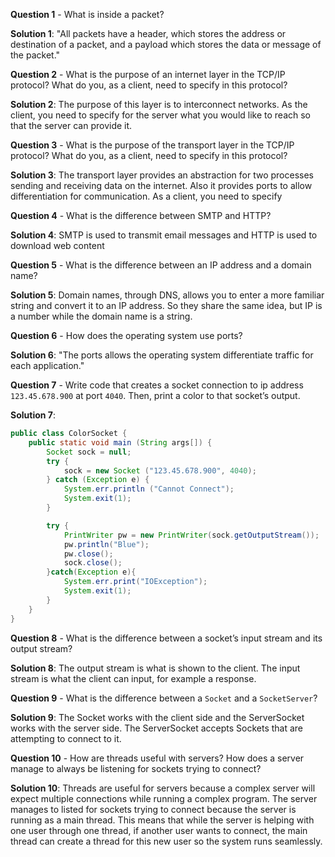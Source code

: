 **Question 1** - What is inside a packet?

**Solution 1**: "All packets have a header, which stores the address or destination of a packet, and a payload which stores the data or message of the packet."

**Question 2** - What is the purpose of an internet layer in the TCP/IP protocol? What do you, as a client, need to specify in this protocol?

**Solution 2**: The purpose of this layer is to interconnect networks. As the client, you need to specify for the server what you would like to reach so that the server can provide it. 

**Question 3** - What is the purpose of the transport layer in the TCP/IP protocol? What do you, as a client, need to specify in this protocol?

**Solution 3**: The transport layer provides an abstraction for two processes sending and receiving data on the internet. Also it provides ports to allow differentiation for communication. As a client, you need to specify 

**Question 4** - What is the difference between SMTP and HTTP?

**Solution 4**: SMTP is used to transmit email messages and HTTP is used to download web content

**Question 5** - What is the difference between an IP address and a domain name?

**Solution 5**: Domain names, through DNS, allows you to enter a more familiar string and convert it to an IP address. So they share the same idea, but IP is a number while the domain name is a string. 

**Question 6** - How does the operating system use ports?

**Solution 6**: "The ports allows the operating system differentiate traffic for each application."

**Question 7** - Write code that creates a socket connection to ip address `123.45.678.900` at port `4040`. Then, print a color to that socket’s output.

**Solution 7**: 

```java
public class ColorSocket {
    public static void main (String args[]) {
        Socket sock = null;
        try {
            sock = new Socket ("123.45.678.900", 4040);
        } catch (Exception e) {
            System.err.println ("Cannot Connect");
            System.exit(1);
        }

        try {
            PrintWriter pw = new PrintWriter(sock.getOutputStream());
            pw.println("Blue");
            pw.close(); 
            sock.close();
        }catch(Exception e){
            System.err.print("IOException");
            System.exit(1);
        }
    }
}
```

**Question 8** - What is the difference between a socket’s input stream and its output stream?

**Solution 8**: The output stream is what is shown to the client. The input stream is what the client can input, for example a response. 

**Question 9** - What is the difference between a `Socket` and a `SocketServer`?

**Solution 9**: The Socket works with the client side and the ServerSocket works with the server side. The ServerSocket accepts Sockets that are attempting to connect to it. 

**Question 10** - How are threads useful with servers? How does a server manage to always be listening for sockets trying to connect?

**Solution 10**: Threads are useful for servers because a complex server will expect multiple connections while running a complex program. The server manages to listed for sockets trying to connect because the server is running as a main thread. This means that while the server is helping with one user through one thread, if another user wants to connect, the main thread can create a thread for this new user so the system runs seamlessly. 